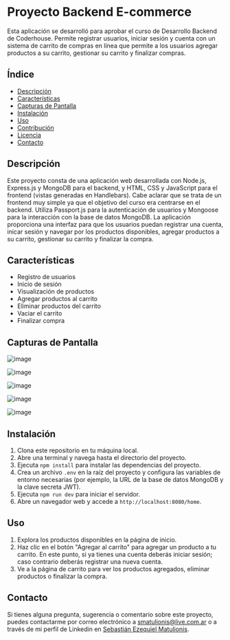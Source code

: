# Proyecto Backend E-commerce

Esta aplicación se desarrolló para aprobar el curso de Desarrollo Backend de Coderhouse. Permite registrar usuarios, iniciar sesión y cuenta con un sistema de carrito de compras en línea que permite a los usuarios agregar productos a su carrito, gestionar su carrito y finalizar compras.

## Índice

- [Descripción](#descripción)
- [Características](#características)
- [Capturas de Pantalla](#capturas-de-pantalla)
- [Instalación](#instalación)
- [Uso](#uso)
- [Contribución](#contribución)
- [Licencia](#licencia)
- [Contacto](#contacto)

## Descripción

Este proyecto consta de una aplicación web desarrollada con Node.js, Express.js y MongoDB para el backend, y HTML, CSS y JavaScript para el frontend (vistas generadas en Handlebars). Cabe aclarar que se trata de un frontend muy simple ya que el objetivo del curso era centrarse en el backend. Utiliza Passport.js para la autenticación de usuarios y Mongoose para la interacción con la base de datos MongoDB. La aplicación proporciona una interfaz para que los usuarios puedan registrar una cuenta, inicar sesión y navegar por los productos disponibles, agregar productos a su carrito, gestionar su carrito y finalizar la compra.

## Características

- Registro de usuarios
- Inicio de sesión
- Visualización de productos
- Agregar productos al carrito
- Eliminar productos del carrito
- Vaciar el carrito
- Finalizar compra

## Capturas de Pantalla

![image](https://github.com/smatulionis/Proyecto-Final-E-commerce-Coderhouse/assets/86858500/ead9a26b-677f-4fc7-ac31-f8d63243795a)

![image](https://github.com/smatulionis/Proyecto-Final-E-commerce-Coderhouse/assets/86858500/69e9efba-0cb2-40be-8128-da65bc5865b0)

![image](https://github.com/smatulionis/Proyecto-Final-E-commerce-Coderhouse/assets/86858500/1266c719-86e7-4432-9ceb-d327c3f922d6)

![image](https://github.com/smatulionis/Proyecto-Final-E-commerce-Coderhouse/assets/86858500/5e102620-53b7-43b7-833a-165f477c624b)

![image](https://github.com/smatulionis/Proyecto-Final-E-commerce-Coderhouse/assets/86858500/4812383c-e52d-46a1-897e-4aa3d0cbe121)

## Instalación

1. Clona este repositorio en tu máquina local.
2. Abre una terminal y navega hasta el directorio del proyecto.
3. Ejecuta `npm install` para instalar las dependencias del proyecto.
4. Crea un archivo `.env` en la raíz del proyecto y configura las variables de entorno necesarias (por ejemplo, la URL de la base de datos MongoDB y la clave secreta JWT).
5. Ejecuta `npm run dev` para iniciar el servidor.
6. Abre un navegador web y accede a `http://localhost:8080/home`.

## Uso

1. Explora los productos disponibles en la página de inicio.
2. Haz clic en el botón "Agregar al carrito" para agregar un producto a tu carrito. En este punto, si ya tienes una cuenta deberás iniciar sesión; caso contrario deberás registrar una nueva cuenta.
3. Ve a la página de carrito para ver los productos agregados, eliminar productos o finalizar la compra.

## Contacto

Si tienes alguna pregunta, sugerencia o comentario sobre este proyecto, puedes contactarme por correo electrónico a [smatulionis@live.com.ar](mailto:smatulionis@live.com.ar) o a través de mi perfil de Linkedin en [Sebastián Ezequiel Matulionis](https://www.linkedin.com/in/smatulionis/).
